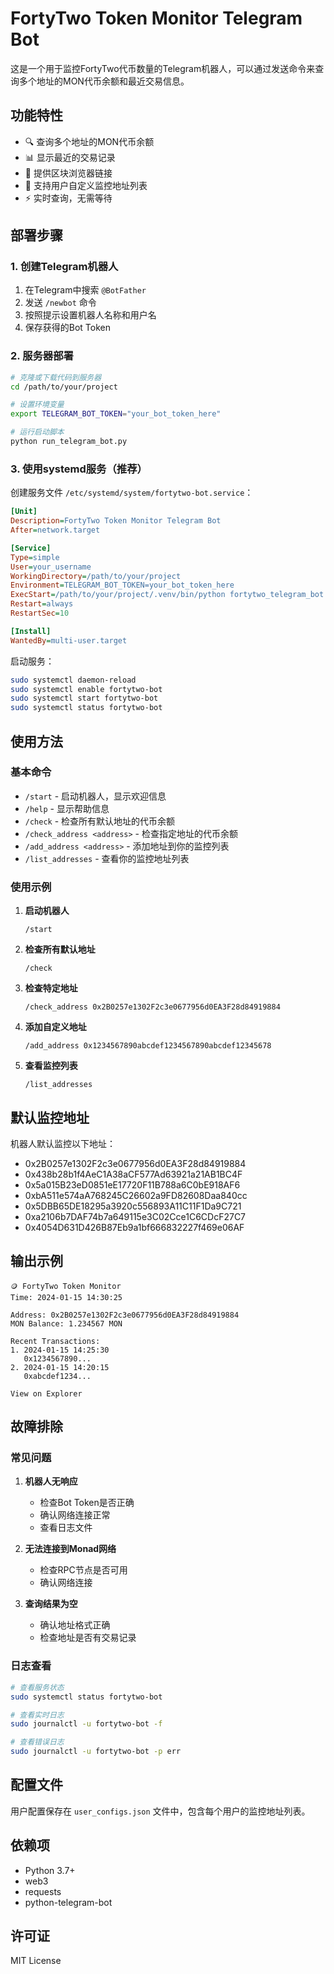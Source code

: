 # FortyTwo Token Monitor Telegram Bot

这是一个用于监控FortyTwo代币数量的Telegram机器人，可以通过发送命令来查询多个地址的MON代币余额和最近交易信息。

## 功能特性

- 🔍 查询多个地址的MON代币余额
- 📊 显示最近的交易记录
- 🔗 提供区块浏览器链接
- 👤 支持用户自定义监控地址列表
- ⚡ 实时查询，无需等待

## 部署步骤

### 1. 创建Telegram机器人

1. 在Telegram中搜索 `@BotFather`
2. 发送 `/newbot` 命令
3. 按照提示设置机器人名称和用户名
4. 保存获得的Bot Token

### 2. 服务器部署

```bash
# 克隆或下载代码到服务器
cd /path/to/your/project

# 设置环境变量
export TELEGRAM_BOT_TOKEN="your_bot_token_here"

# 运行启动脚本
python run_telegram_bot.py
```

### 3. 使用systemd服务（推荐）

创建服务文件 `/etc/systemd/system/fortytwo-bot.service`：

```ini
[Unit]
Description=FortyTwo Token Monitor Telegram Bot
After=network.target

[Service]
Type=simple
User=your_username
WorkingDirectory=/path/to/your/project
Environment=TELEGRAM_BOT_TOKEN=your_bot_token_here
ExecStart=/path/to/your/project/.venv/bin/python fortytwo_telegram_bot.py
Restart=always
RestartSec=10

[Install]
WantedBy=multi-user.target
```

启动服务：

```bash
sudo systemctl daemon-reload
sudo systemctl enable fortytwo-bot
sudo systemctl start fortytwo-bot
sudo systemctl status fortytwo-bot
```

## 使用方法

### 基本命令

- `/start` - 启动机器人，显示欢迎信息
- `/help` - 显示帮助信息
- `/check` - 检查所有默认地址的代币余额
- `/check_address <address>` - 检查指定地址的代币余额
- `/add_address <address>` - 添加地址到你的监控列表
- `/list_addresses` - 查看你的监控地址列表

### 使用示例

1. **启动机器人**
   ```
   /start
   ```

2. **检查所有默认地址**
   ```
   /check
   ```

3. **检查特定地址**
   ```
   /check_address 0x2B0257e1302F2c3e0677956d0EA3F28d84919884
   ```

4. **添加自定义地址**
   ```
   /add_address 0x1234567890abcdef1234567890abcdef12345678
   ```

5. **查看监控列表**
   ```
   /list_addresses
   ```

## 默认监控地址

机器人默认监控以下地址：

- 0x2B0257e1302F2c3e0677956d0EA3F28d84919884
- 0x438b28b1f4AeC1A38aCF577Ad63921a21AB1BC4F
- 0x5a015B23eD0851eE17720F11B788a6C0bE918AF6
- 0xbA511e574aA768245C26602a9FD82608Daa840cc
- 0x5DBB65DE18295a3920c556893A11C11F1Da9C721
- 0xa2106b7DAF74b7a649115e3C02Cce1C6CDcF27C7
- 0x4054D631D426B87Eb9a1bf666832227f469e06AF

## 输出示例

```
🪙 FortyTwo Token Monitor
Time: 2024-01-15 14:30:25

Address: 0x2B0257e1302F2c3e0677956d0EA3F28d84919884
MON Balance: 1.234567 MON

Recent Transactions:
1. 2024-01-15 14:25:30
   0x1234567890...
2. 2024-01-15 14:20:15
   0xabcdef1234...

View on Explorer
```

## 故障排除

### 常见问题

1. **机器人无响应**
   - 检查Bot Token是否正确
   - 确认网络连接正常
   - 查看日志文件

2. **无法连接到Monad网络**
   - 检查RPC节点是否可用
   - 确认网络连接

3. **查询结果为空**
   - 确认地址格式正确
   - 检查地址是否有交易记录

### 日志查看

```bash
# 查看服务状态
sudo systemctl status fortytwo-bot

# 查看实时日志
sudo journalctl -u fortytwo-bot -f

# 查看错误日志
sudo journalctl -u fortytwo-bot -p err
```

## 配置文件

用户配置保存在 `user_configs.json` 文件中，包含每个用户的监控地址列表。

## 依赖项

- Python 3.7+
- web3
- requests
- python-telegram-bot

## 许可证

MIT License 